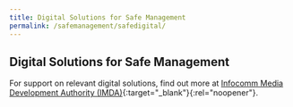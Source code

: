 ```yaml
---
title: Digital Solutions for Safe Management
permalink: /safemanagement/safedigital/
---
```


## Digital Solutions for Safe Management

For support on relevant digital solutions, find out more at [Infocomm Media Development Authority (IMDA)](https://www.imda.gov.sg/SMEsGoDigital){:target="\_blank"}{:rel="noopener"}.
